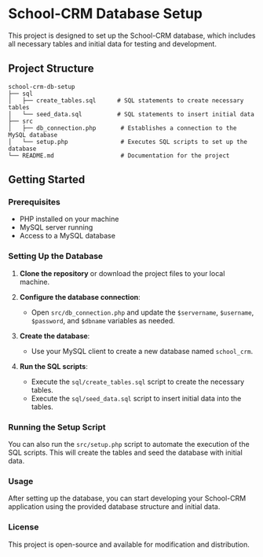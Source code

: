 # School-CRM Database Setup

This project is designed to set up the School-CRM database, which includes all necessary tables and initial data for testing and development.

## Project Structure

```
school-crm-db-setup
├── sql
│   ├── create_tables.sql      # SQL statements to create necessary tables
│   └── seed_data.sql          # SQL statements to insert initial data
├── src
│   ├── db_connection.php       # Establishes a connection to the MySQL database
│   └── setup.php               # Executes SQL scripts to set up the database
└── README.md                   # Documentation for the project
```

## Getting Started

### Prerequisites

- PHP installed on your machine
- MySQL server running
- Access to a MySQL database

### Setting Up the Database

1. **Clone the repository** or download the project files to your local machine.

2. **Configure the database connection**:
   - Open `src/db_connection.php` and update the `$servername`, `$username`, `$password`, and `$dbname` variables as needed.

3. **Create the database**:
   - Use your MySQL client to create a new database named `school_crm`.

4. **Run the SQL scripts**:
   - Execute the `sql/create_tables.sql` script to create the necessary tables.
   - Execute the `sql/seed_data.sql` script to insert initial data into the tables.

### Running the Setup Script

You can also run the `src/setup.php` script to automate the execution of the SQL scripts. This will create the tables and seed the database with initial data.

### Usage

After setting up the database, you can start developing your School-CRM application using the provided database structure and initial data.

### License

This project is open-source and available for modification and distribution.